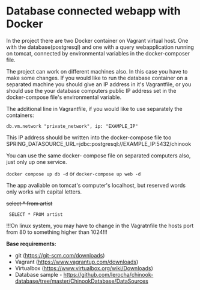 # Database connected webapp with Docker

In the project there are two Docker container on Vagrant virtual host. One with the database(postgresql) and one with a query webapplication running on tomcat, connected by environmental variables in the docker-composer file.

The project can work on different machines also. In this case you have to make some changes.
If you would like to run the database container on a separated machine you should give an IP address in it's Vagrantfile, or you should use the your database computers public IP address set in the docker-compose file's environmental variable.

The additional line in Vagrantfile, if you would like to use separately the containers:

    db.vm.network "private_network", ip: "EXAMPLE_IP"

This IP address should be written into the docker-compose file too 
    SPRING_DATASOURCE_URL=jdbc:postgresql://EXAMPLE_IP:5432/chinook

You can use the same docker- compose file on separated computers also, just only up one service.

`docker compose up db -d` or `docker-compose up web -d`

The app avaliable on tomcat's computer's localhost, but reserved words only works with capital letters.
  
~~select * from artist~~

     SELECT * FROM artist

!!!On linux system, you may have to change in the Vagratnfile the hosts port from 80 to something higher than 1024!!!

**Base requirements:**

 - git (https://git-scm.com/downloads)
 - Vagrant (https://www.vagrantup.com/downloads)
 - Virtualbox (https://www.virtualbox.org/wiki/Downloads)
 - Database sample - https://github.com/lerocha/chinook-database/tree/master/ChinookDatabase/DataSources